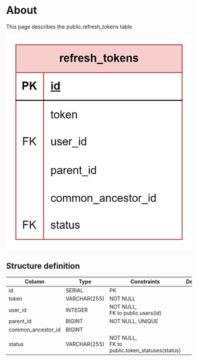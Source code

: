 # About  

This page describes the public.refresh_tokens table  

![Alt text](refresh_tokens.png)

## Structure definition  

| Column | Type | Constraints | Description |
| - | - | - | - |
| id  | SERIAL | PK |
| token | VARCHAR(255) | NOT NULL |
| user_id  | INTEGER | NOT NULL,<br/> FK to public.users(id) |
| parent_id | BIGINT | NOT NULL, UNIQUE |
| common_ancestor_id | BIGINT |
| status | VARCHAR(255) | NOT NULL,<br/> FK to public.token_statuses(status) |

